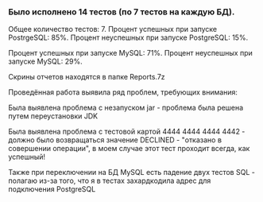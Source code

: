 ### Было исполнено 14 тестов (по 7 тестов на каждую БД). ###

Общее количество тестов: 7.
Процент успешных при запуске PostrgeSQL: 85%.
Процент неуспешных при запуске PostgreSQL: 15%.

Процент успешных при запуске MySQL: 71%.
Процент неуспешных при запуске MySQL: 29%.

Скрины отчетов находятся в папке Reports.7z

Проведённая работа выявила ряд проблем, требующих внимания:

Была выявлена проблема с незапуском jar - проблема была решена путем переустановки JDK

Была выявлена проблема с тестовой картой 4444 4444 4444 4442 - должно было возвращаться значение DECLINED - "отказано в совершении операции", в моем случае этот тест проходит всегда, как успешный!

Также при переключении на БД MySQL есть падение двух тестов SQL - полагаю из-за того, что я в тестах захардкодила адрес для подключения PostgreSQL
